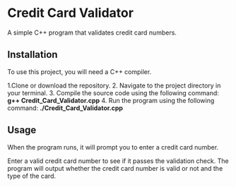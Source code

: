 
# Credit Card Validator
A simple C++ program that validates credit card numbers.

## Installation
To use this project, you will need a C++ compiler.

1.Clone or download the repository.
2. Navigate to the project directory in your terminal.
3. Compile the source code using the following command: **g++ Credit_Card_Validator.cpp** 
4. Run the program using the following command: **./Credit_Card_Validator.cpp**

## Usage
When the program runs, it will prompt you to enter a credit card number.

Enter a valid credit card number to see if it passes the validation check. The program will output whether the credit card number is valid or not and the type of the card.


